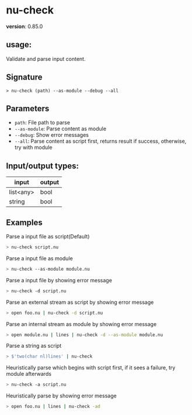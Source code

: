 # nu-check

**version**: 0.85.0

## **usage**:

Validate and parse input content.

## Signature

`> nu-check (path) --as-module --debug --all`

## Parameters

- `path`: File path to parse
- `--as-module`: Parse content as module
- `--debug`: Show error messages
- `--all`: Parse content as script first, returns result if success, otherwise, try with module

## Input/output types:

| input       | output |
| ----------- | ------ |
| list\<any\> | bool   |
| string      | bool   |

## Examples

Parse a input file as script(Default)

```bash
> nu-check script.nu
```

Parse a input file as module

```bash
> nu-check --as-module module.nu
```

Parse a input file by showing error message

```bash
> nu-check -d script.nu
```

Parse an external stream as script by showing error message

```bash
> open foo.nu | nu-check -d script.nu
```

Parse an internal stream as module by showing error message

```bash
> open module.nu | lines | nu-check -d --as-module module.nu
```

Parse a string as script

```bash
> $'two(char nl)lines' | nu-check
```

Heuristically parse which begins with script first, if it sees a failure, try module afterwards

```bash
> nu-check -a script.nu
```

Heuristically parse by showing error message

```bash
> open foo.nu | lines | nu-check -ad
```

